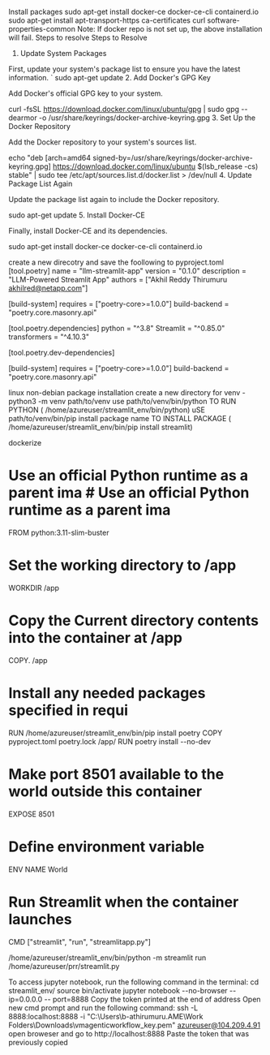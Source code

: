 

Install packages
sudo apt-get install docker-ce docker-ce-cli containerd.io
sudo apt-get install apt-transport-https ca-certificates curl software-properties-common
Note: If docker repo is not set up, the above installation will fail. Steps to resolve
Steps to Resolve

1. Update System Packages

First, update your system's package list to ensure you have the latest information.
`
sudo apt-get update
2. Add Docker's GPG Key

Add Docker's official GPG key to your system.

curl -fsSL https://download.docker.com/linux/ubuntu/gpg | sudo gpg --dearmor -o /usr/share/keyrings/docker-archive-keyring.gpg
3. Set Up the Docker Repository

Add the Docker repository to your system's sources list.

echo "deb [arch=amd64 signed-by=/usr/share/keyrings/docker-archive-keyring.gpg] https://download.docker.com/linux/ubuntu $(lsb_release -cs) stable" | sudo tee /etc/apt/sources.list.d/docker.list > /dev/null
4. Update Package List Again

Update the package list again to include the Docker repository.

sudo apt-get update
5. Install Docker-CE

Finally, install Docker-CE and its dependencies.

sudo apt-get install docker-ce docker-ce-cli containerd.io


create a new direcotry and save the foollowing to pyproject.toml
[tool.poetry]
name = "llm-streamlit-app"
version = "0.1.0" 
description = "LLM-Powered Streamlit App"
authors = ["Akhil Reddy Thirumuru akhilred@netapp.com"] 

[build-system]
requires = ["poetry-core>=1.0.0"] 
build-backend = "poetry.core.masonry.api" 

[tool.poetry.dependencies] 
python = "^3.8"
Streamlit = "^0.85.0" 
transformers = "^4.10.3" 

[tool.poetry.dev-dependencies] 

[build-system]
requires = ["poetry-core>=1.0.0"] 
build-backend = "poetry.core.masonry.api"






linux non-debian package installation
create a new directory for venv - python3 -m venv path/to/venv
use path/to/venv/bin/python TO RUN PYTHON ( /home/azureuser/streamlit_env/bin/python)
uSE  path/to/venv/bin/pip install package name TO INSTALL PACKAGE  ( /home/azureuser/streamlit_env/bin/pip install streamlit)


dockerize
# Use an official Python runtime as a parent ima # Use an official Python runtime as a parent ima 
FROM python:3.11-slim-buster 
# Set the working directory to /app 
WORKDIR /app
# Copy the Current directory contents into the container at /app
COPY. /app
# Install any needed packages specified in requi 
RUN /home/azureuser/streamlit_env/bin/pip install poetry 
COPY pyproject.toml poetry.lock /app/
RUN poetry install --no-dev 
# Make port 8501 available to the world outside this container
EXPOSE 8501
# Define environment variable 
ENV NAME World 
# Run Streamlit when the container launches 
CMD ["streamlit", "run", "streamlitapp.py"]

 /home/azureuser/streamlit_env/bin/python -m  streamlit run /home/azureuser/prr/streamlit.py



To access jupyter notebook, run the following command in the terminal:
cd streamlit_env/
source bin/activate
jupyter notebook --no-browser --ip=0.0.0.0 -- port=8888
Copy the token printed at the end of address
Open new cmd prompt and run the following command:
ssh -L 8888:localhost:8888 -i "C:\Users\b-athirumuru.AME\Work Folders\Downloads\vmagenticworkflow_key.pem" azureuser@104.209.4.91
open broweser and go to http://localhost:8888
Paste the token that was previously copied
